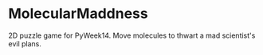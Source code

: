 MolecularMaddness
=================

2D puzzle game for PyWeek14.  Move molecules to thwart a mad scientist&#39;s evil plans. 